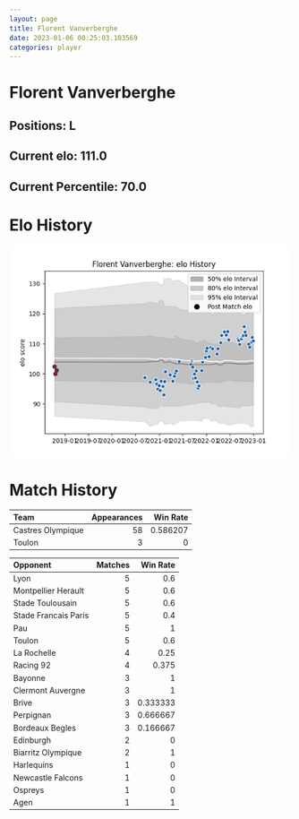 ```yaml
---  
layout: page  
title: Florent Vanverberghe  
date: 2023-01-06 00:25:03.103569  
categories: player  
---
```

# Florent Vanverberghe

## Positions: L

## Current elo: 111.0

## Current Percentile: 70.0

# Elo History


![elo history](history_FlorentVanverberghe.png)
# Match History


| Team              |   Appearances |   Win Rate |
|:------------------|--------------:|-----------:|
| Castres Olympique |            58 |   0.586207 |
| Toulon            |             3 |   0        |

| Opponent             |   Matches |   Win Rate |
|:---------------------|----------:|-----------:|
| Lyon                 |         5 |   0.6      |
| Montpellier Herault  |         5 |   0.6      |
| Stade Toulousain     |         5 |   0.6      |
| Stade Francais Paris |         5 |   0.4      |
| Pau                  |         5 |   1        |
| Toulon               |         5 |   0.6      |
| La Rochelle          |         4 |   0.25     |
| Racing 92            |         4 |   0.375    |
| Bayonne              |         3 |   1        |
| Clermont Auvergne    |         3 |   1        |
| Brive                |         3 |   0.333333 |
| Perpignan            |         3 |   0.666667 |
| Bordeaux Begles      |         3 |   0.166667 |
| Edinburgh            |         2 |   0        |
| Biarritz Olympique   |         2 |   1        |
| Harlequins           |         1 |   0        |
| Newcastle Falcons    |         1 |   0        |
| Ospreys              |         1 |   0        |
| Agen                 |         1 |   1        |